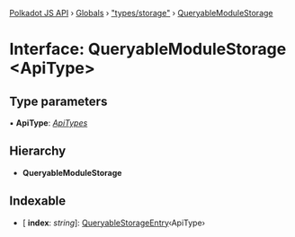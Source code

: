 [Polkadot JS API](../README.md) › [Globals](../globals.md) › ["types/storage"](../modules/_types_storage_.md) › [QueryableModuleStorage](_types_storage_.queryablemodulestorage.md)

# Interface: QueryableModuleStorage <**ApiType**>

## Type parameters

▪ **ApiType**: *[ApiTypes](../modules/_types_base_.md#apitypes)*

## Hierarchy

* **QueryableModuleStorage**

## Indexable

* \[ **index**: *string*\]: [QueryableStorageEntry](../modules/_types_storage_.md#queryablestorageentry)‹ApiType›
